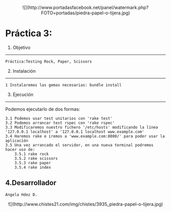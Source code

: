 <center>![](http://www.portadasfacebook.net/panel/watermark.php?FOTO=portadas/piedra-papel-o-tijera.jpg)</center>


Práctica 3:
=========== 

 
1. Objetivo
-----------

	Práctica:Testing Rock, Paper, Scissors


2. Instalación
--------------

	1 Instalaremos las gemas necesarias: bundle install


3. Ejecución
------------

Podemos ejecutarlo de dos formas:

	3.1 Podemos usar test unitarios con 'rake test'
	3.2 Podemos arrancar test rspec con 'rake rspec'
	3.3 Modificaremos nuestro fichero '/etc/hosts' modificando la línea '127.0.0.1 localhost' a '127.0.0.1 localhost www.example.com'
	3.4 Haremos rake e iremos a 'www.example.com:8080/' para poder usar la aplicación
	3.5 Una vez arrancado el servidor, en una nueva terminal podremos hacer uso de:
		3.5.1 rake rock
		3.5.2 rake scissors
		3.5.3 rake paper
		3.5.4 rake index
		
4.Desarrollador
---------------

	Ángela Hdez D.

<center>![](http://www.chistes21.com/img/chistes/3935_piedra-papel-o-tijera.jpg)</center>
